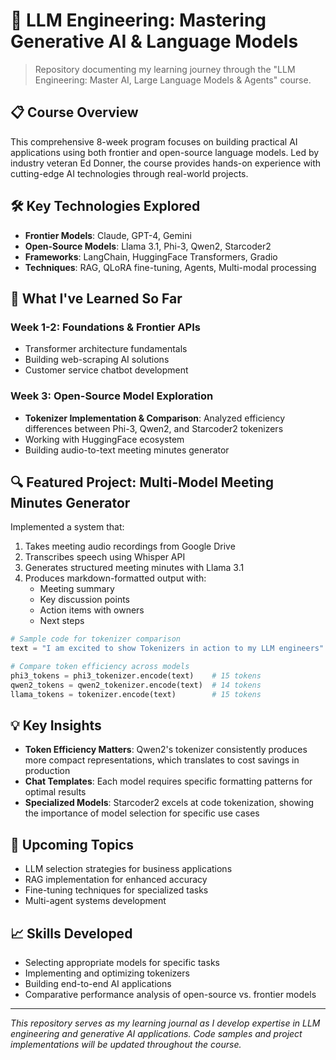 # 🚀 LLM Engineering: Mastering Generative AI & Language Models

> Repository documenting my learning journey through the "LLM Engineering: Master AI, Large Language Models & Agents" course.

## 📋 Course Overview

This comprehensive 8-week program focuses on building practical AI applications using both frontier and open-source language models. Led by industry veteran Ed Donner, the course provides hands-on experience with cutting-edge AI technologies through real-world projects.

## 🛠️ Key Technologies Explored

- **Frontier Models**: Claude, GPT-4, Gemini
- **Open-Source Models**: Llama 3.1, Phi-3, Qwen2, Starcoder2
- **Frameworks**: LangChain, HuggingFace Transformers, Gradio
- **Techniques**: RAG, QLoRA fine-tuning, Agents, Multi-modal processing

## 🧠 What I've Learned So Far

### Week 1-2: Foundations & Frontier APIs
- Transformer architecture fundamentals
- Building web-scraping AI solutions
- Customer service chatbot development

### Week 3: Open-Source Model Exploration
- **Tokenizer Implementation & Comparison**: Analyzed efficiency differences between Phi-3, Qwen2, and Starcoder2 tokenizers
- Working with HuggingFace ecosystem
- Building audio-to-text meeting minutes generator

## 🔍 Featured Project: Multi-Model Meeting Minutes Generator

Implemented a system that:
1. Takes meeting audio recordings from Google Drive
2. Transcribes speech using Whisper API
3. Generates structured meeting minutes with Llama 3.1
4. Produces markdown-formatted output with:
   - Meeting summary
   - Key discussion points
   - Action items with owners
   - Next steps

```python
# Sample code for tokenizer comparison
text = "I am excited to show Tokenizers in action to my LLM engineers"

# Compare token efficiency across models
phi3_tokens = phi3_tokenizer.encode(text)    # 15 tokens
qwen2_tokens = qwen2_tokenizer.encode(text)  # 14 tokens
llama_tokens = tokenizer.encode(text)        # 15 tokens
```

## 💡 Key Insights

- **Token Efficiency Matters**: Qwen2's tokenizer consistently produces more compact representations, which translates to cost savings in production
- **Chat Templates**: Each model requires specific formatting patterns for optimal results
- **Specialized Models**: Starcoder2 excels at code tokenization, showing the importance of model selection for specific use cases

## 🔭 Upcoming Topics

- LLM selection strategies for business applications
- RAG implementation for enhanced accuracy
- Fine-tuning techniques for specialized tasks
- Multi-agent systems development

## 📈 Skills Developed

- Selecting appropriate models for specific tasks
- Implementing and optimizing tokenizers
- Building end-to-end AI applications
- Comparative performance analysis of open-source vs. frontier models

---

*This repository serves as my learning journal as I develop expertise in LLM engineering and generative AI applications. Code samples and project implementations will be updated throughout the course.*